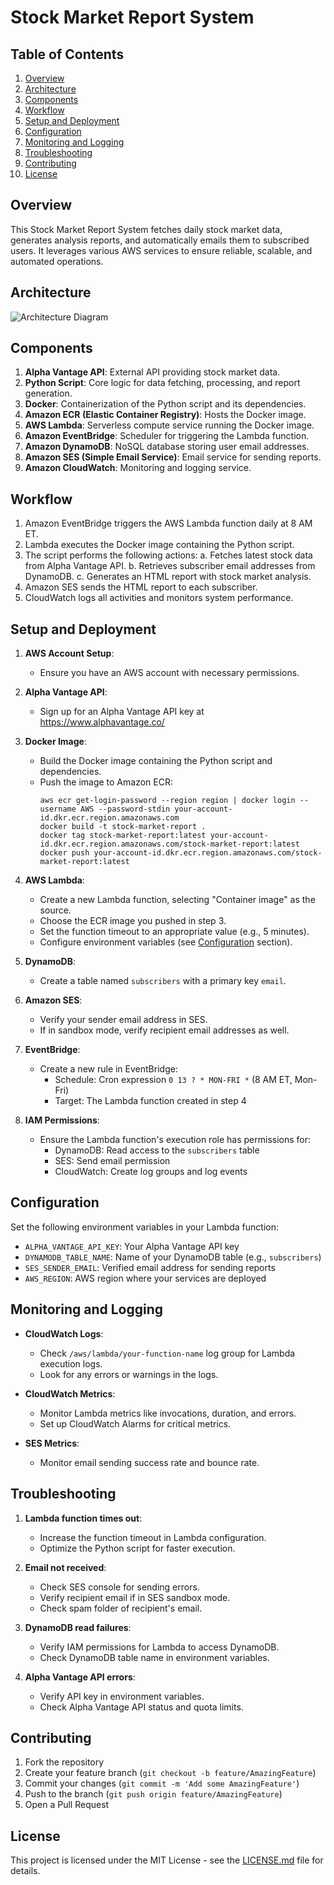 # Stock Market Report System

## Table of Contents
1. [Overview](#overview)
2. [Architecture](#architecture)
3. [Components](#components)
4. [Workflow](#workflow)
5. [Setup and Deployment](#setup-and-deployment)
6. [Configuration](#configuration)
7. [Monitoring and Logging](#monitoring-and-logging)
8. [Troubleshooting](#troubleshooting)
9. [Contributing](#contributing)
10. [License](#license)

## Overview

This Stock Market Report System fetches daily stock market data, generates analysis reports, and automatically emails them to subscribed users. It leverages various AWS services to ensure reliable, scalable, and automated operations.

## Architecture

![Architecture Diagram](architecture-diagram.png)

## Components

1. **Alpha Vantage API**: External API providing stock market data.
2. **Python Script**: Core logic for data fetching, processing, and report generation.
3. **Docker**: Containerization of the Python script and its dependencies.
4. **Amazon ECR (Elastic Container Registry)**: Hosts the Docker image.
5. **AWS Lambda**: Serverless compute service running the Docker image.
6. **Amazon EventBridge**: Scheduler for triggering the Lambda function.
7. **Amazon DynamoDB**: NoSQL database storing user email addresses.
8. **Amazon SES (Simple Email Service)**: Email service for sending reports.
9. **Amazon CloudWatch**: Monitoring and logging service.

## Workflow

1. Amazon EventBridge triggers the AWS Lambda function daily at 8 AM ET.
2. Lambda executes the Docker image containing the Python script.
3. The script performs the following actions:
   a. Fetches latest stock data from Alpha Vantage API.
   b. Retrieves subscriber email addresses from DynamoDB.
   c. Generates an HTML report with stock market analysis.
4. Amazon SES sends the HTML report to each subscriber.
5. CloudWatch logs all activities and monitors system performance.

## Setup and Deployment

1. **AWS Account Setup**:
   - Ensure you have an AWS account with necessary permissions.

2. **Alpha Vantage API**:
   - Sign up for an Alpha Vantage API key at https://www.alphavantage.co/

3. **Docker Image**:
   - Build the Docker image containing the Python script and dependencies.
   - Push the image to Amazon ECR:
     ```
     aws ecr get-login-password --region region | docker login --username AWS --password-stdin your-account-id.dkr.ecr.region.amazonaws.com
     docker build -t stock-market-report .
     docker tag stock-market-report:latest your-account-id.dkr.ecr.region.amazonaws.com/stock-market-report:latest
     docker push your-account-id.dkr.ecr.region.amazonaws.com/stock-market-report:latest
     ```

4. **AWS Lambda**:
   - Create a new Lambda function, selecting "Container image" as the source.
   - Choose the ECR image you pushed in step 3.
   - Set the function timeout to an appropriate value (e.g., 5 minutes).
   - Configure environment variables (see [Configuration](#configuration) section).

5. **DynamoDB**:
   - Create a table named `subscribers` with a primary key `email`.

6. **Amazon SES**:
   - Verify your sender email address in SES.
   - If in sandbox mode, verify recipient email addresses as well.

7. **EventBridge**:
   - Create a new rule in EventBridge:
     - Schedule: Cron expression `0 13 ? * MON-FRI *` (8 AM ET, Mon-Fri)
     - Target: The Lambda function created in step 4

8. **IAM Permissions**:
   - Ensure the Lambda function's execution role has permissions for:
     - DynamoDB: Read access to the `subscribers` table
     - SES: Send email permission
     - CloudWatch: Create log groups and log events

## Configuration

Set the following environment variables in your Lambda function:

- `ALPHA_VANTAGE_API_KEY`: Your Alpha Vantage API key
- `DYNAMODB_TABLE_NAME`: Name of your DynamoDB table (e.g., `subscribers`)
- `SES_SENDER_EMAIL`: Verified email address for sending reports
- `AWS_REGION`: AWS region where your services are deployed

## Monitoring and Logging

- **CloudWatch Logs**: 
  - Check `/aws/lambda/your-function-name` log group for Lambda execution logs.
  - Look for any errors or warnings in the logs.

- **CloudWatch Metrics**:
  - Monitor Lambda metrics like invocations, duration, and errors.
  - Set up CloudWatch Alarms for critical metrics.

- **SES Metrics**:
  - Monitor email sending success rate and bounce rate.

## Troubleshooting

1. **Lambda function times out**:
   - Increase the function timeout in Lambda configuration.
   - Optimize the Python script for faster execution.

2. **Email not received**:
   - Check SES console for sending errors.
   - Verify recipient email if in SES sandbox mode.
   - Check spam folder of recipient's email.

3. **DynamoDB read failures**:
   - Verify IAM permissions for Lambda to access DynamoDB.
   - Check DynamoDB table name in environment variables.

4. **Alpha Vantage API errors**:
   - Verify API key in environment variables.
   - Check Alpha Vantage API status and quota limits.

## Contributing

1. Fork the repository
2. Create your feature branch (`git checkout -b feature/AmazingFeature`)
3. Commit your changes (`git commit -m 'Add some AmazingFeature'`)
4. Push to the branch (`git push origin feature/AmazingFeature`)
5. Open a Pull Request

## License

This project is licensed under the MIT License - see the [LICENSE.md](LICENSE.md) file for details.

